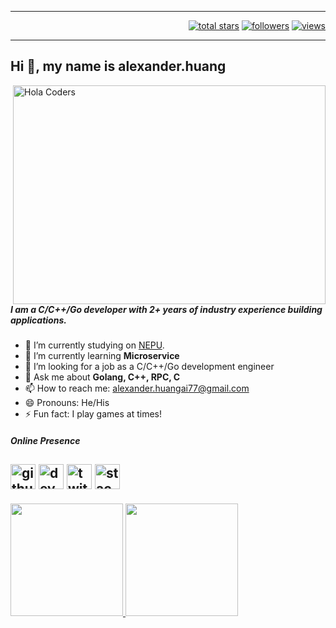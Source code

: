 <hr>
<p align="right">
  <a href="https://github.com/Anzz-bot?tab=repositories&sort=stargazers">
    <img alt="total stars" title="Total stars on GitHub" src="https://custom-icon-badges.herokuapp.com/badge/dynamic/json?logo=star&color=55960c&labelColor=488207&label=Stars&style=for-the-badge&query=%24.stars&url=https://api.github-star-counter.workers.dev/user/Anzz-bot"/></a>
  <a href="https://github.com/Anzz-bot?tab=followers">
    <img alt="followers" title="Follow me on Github" src="https://custom-icon-badges.herokuapp.com/github/followers/Anzz-bot?color=236ad3&labelColor=1155ba&style=for-the-badge&logo=person-add&label=Follow&logoColor=white"/></a>
  <a href="https://github.com/Anzz-bot">
    <img alt="views" title="GitHub profile views" src="https://shields-io-visitor-counter.herokuapp.com/badge?page=Astro2020-lovely&style=for-the-badge"/></a>
</p>
</div>
<hr>

## Hi 👋, my name is alexander.huang

<img align="right" src="https://github.com/vivekweb2013/vivekweb2013/blob/main/developer.gif" alt="Hola Coders" width="500" height="350"/> 

##### I am a C/C++/Go developer with 2+ years of industry experience building applications.

- 🔭 I’m currently studying on [NEPU](http://www.nepu.edu.cn/).
- 🌱 I’m currently learning **Microservice**
- 🤔 I’m looking for a job as a C/C++/Go development engineer
- 💬 Ask me about **Golang, C++, RPC, C**
- 📫 How to reach me: alexander.huangai77@gmail.com
- 😄 Pronouns: He/His
- ⚡ Fun fact: I play games at times!

##### Online Presence
[<img src='https://cdn.jsdelivr.net/npm/simple-icons@3.0.1/icons/github.svg' alt='github' height='40'>](https://github.com/Anzz-bot)  [<img src='https://cdn.jsdelivr.net/npm/simple-icons@3.0.1/icons/dev-dot-to.svg' alt='dev' height='40'>](https://dev.to/vivekweb2013)  [<img src='https://cdn.jsdelivr.net/npm/simple-icons@3.0.1/icons/twitter.svg' alt='twitter' height='40'>](https://twitter.com/vivekweb2013)  [<img src='https://cdn.jsdelivr.net/npm/simple-icons@3.0.1/icons/stackoverflow.svg' alt='stackoverflow' height='40'>](https://stackoverflow.com/users/814548)  
---
<div>
  <a href="https://github.com/Anzz-bot">
  <img height="180em" src="https://github-readme-stats.vercel.app/api?username=Anzz-bot&show_icons=true&include_all_commits=true&count_private=true"/>
  <img height="180em" src="https://github-readme-stats.vercel.app/api/top-langs/?username=Anzz-bot&layout=compact&langs_count=6"/>
</div>

  
